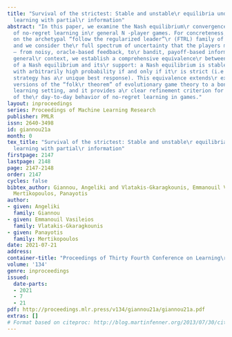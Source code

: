 ```yaml
---
title: "Survival of the strictest: Stable and unstable\r equilibria under regularized
  learning with partial\r information"
abstract: "In this paper, we examine the Nash equilibrium\r convergence properties
  of no-regret learning in\r general N -player games. For concreteness, we focus\r
  on the archetypal “follow the regularized leader”\r (FTRL) family of algorithms,
  and we consider the\r full spectrum of uncertainty that the players may\r encounter
  – from noisy, oracle-based feedback, to\r bandit, payoff-based information. In this
  general\r context, we establish a comprehensive equivalence\r between the stability
  of a Nash equilibrium and its\r support: a Nash equilibrium is stable and attracting\r
  with arbitrarily high probability if and only if it\r is strict (i.e., each equilibrium
  strategy has a\r unique best response). This equivalence extends\r existing continuous-time
  versions of the “folk\r theorem” of evolutionary game theory to a bona fide\r algorithmic
  learning setting, and it provides a\r clear refinement criterion for the prediction
  of the\r day-to-day behavior of no-regret learning in games."
layout: inproceedings
series: Proceedings of Machine Learning Research
publisher: PMLR
issn: 2640-3498
id: giannou21a
month: 0
tex_title: "Survival of the strictest: Stable and unstable\r equilibria under regularized
  learning with partial\r information"
firstpage: 2147
lastpage: 2148
page: 2147-2148
order: 2147
cycles: false
bibtex_author: Giannou, Angeliki and Vlatakis-Gkaragkounis, Emmanouil Vasileios and
  Mertikopoulos, Panayotis
author:
- given: Angeliki
  family: Giannou
- given: Emmanouil Vasileios
  family: Vlatakis-Gkaragkounis
- given: Panayotis
  family: Mertikopoulos
date: 2021-07-21
address:
container-title: "Proceedings of Thirty Fourth Conference on Learning\r Theory"
volume: '134'
genre: inproceedings
issued:
  date-parts:
  - 2021
  - 7
  - 21
pdf: http://proceedings.mlr.press/v134/giannou21a/giannou21a.pdf
extras: []
# Format based on citeproc: http://blog.martinfenner.org/2013/07/30/citeproc-yaml-for-bibliographies/
---
```

